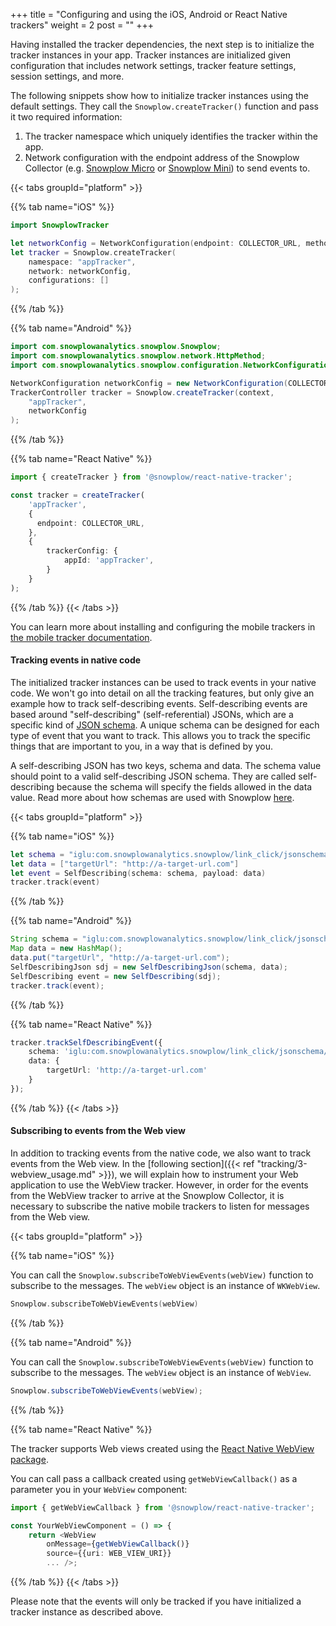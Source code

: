 +++
title = "Configuring and using the iOS, Android or React Native trackers"
weight = 2
post = ""
+++

Having installed the tracker dependencies, the next step is to initialize the tracker instances in your app.
Tracker instances are initialized given configuration that includes network settings, tracker feature settings, session settings, and more.

The following snippets show how to initialize tracker instances using the default settings.
They call the `Snowplow.createTracker()` function and pass it two required information:

1. The tracker namespace which uniquely identifies the tracker within the app.
2. Network configuration with the endpoint address of the Snowplow Collector (e.g. [Snowplow Micro](https://docs.snowplowanalytics.com/docs/understanding-your-pipeline/what-is-snowplow-micro/) or [Snowplow Mini](https://docs.snowplowanalytics.com/docs/understanding-your-pipeline/what-is-snowplow-mini/)) to send events to.

{{< tabs groupId="platform" >}}

{{% tab name="iOS" %}}

```swift
import SnowplowTracker

let networkConfig = NetworkConfiguration(endpoint: COLLECTOR_URL, method: .post)
let tracker = Snowplow.createTracker(
    namespace: "appTracker",
    network: networkConfig,
    configurations: []
);
```

{{% /tab %}}

{{% tab name="Android" %}}

```java
import com.snowplowanalytics.snowplow.Snowplow;
import com.snowplowanalytics.snowplow.network.HttpMethod;
import com.snowplowanalytics.snowplow.configuration.NetworkConfiguration;

NetworkConfiguration networkConfig = new NetworkConfiguration(COLLECTOR_URL, HttpMethod.POST);
TrackerController tracker = Snowplow.createTracker(context,
    "appTracker",
    networkConfig
);
```

{{% /tab %}}

{{% tab name="React Native" %}}

```typescript
import { createTracker } from '@snowplow/react-native-tracker';

const tracker = createTracker(
    'appTracker',
    {
      endpoint: COLLECTOR_URL,
    },
    {
        trackerConfig: {
            appId: 'appTracker',
        }
    }
);
```

{{% /tab %}}
{{< /tabs >}}

You can learn more about installing and configuring the mobile trackers in [the mobile tracker documentation](https://docs.snowplowanalytics.com/docs/collecting-data/collecting-from-own-applications/mobile-trackers/mobile-trackers-v3-0/introduction/).

#### Tracking events in native code

The initialized tracker instances can be used to track events in your native code.
We won't go into detail on all the tracking features, but only give an example how to track self-describing events.
Self-describing events are based around "self-describing" (self-referential) JSONs, which are a specific kind of [JSON schema](http://json-schema.org/).
A unique schema can be designed for each type of event that you want to track.
This allows you to track the specific things that are important to you, in a way that is defined by you.

A self-describing JSON has two keys, schema and data.
The schema value should point to a valid self-describing JSON schema.
They are called self-describing because the schema will specify the fields allowed in the data value.
Read more about how schemas are used with Snowplow [here](https://docs.snowplowanalytics.com/docs/understanding-tracking-design/understanding-schemas-and-validation/).

{{< tabs groupId="platform" >}}

{{% tab name="iOS" %}}

```swift
let schema = "iglu:com.snowplowanalytics.snowplow/link_click/jsonschema/1-0-1"
let data = ["targetUrl": "http://a-target-url.com"]
let event = SelfDescribing(schema: schema, payload: data)       
tracker.track(event)
```

{{% /tab %}}

{{% tab name="Android" %}}

```java
String schema = "iglu:com.snowplowanalytics.snowplow/link_click/jsonschema/1-0-1";
Map data = new HashMap();
data.put("targetUrl", "http://a-target-url.com");
SelfDescribingJson sdj = new SelfDescribingJson(schema, data);
SelfDescribing event = new SelfDescribing(sdj);
tracker.track(event);
```

{{% /tab %}}

{{% tab name="React Native" %}}

```typescript
tracker.trackSelfDescribingEvent({
    schema: 'iglu:com.snowplowanalytics.snowplow/link_click/jsonschema/1-0-1',
    data: {
        targetUrl: 'http://a-target-url.com'
    }
});
```

{{% /tab %}}
{{< /tabs >}}

#### Subscribing to events from the Web view

In addition to tracking events from the native code, we also want to track events from the Web view.
In the [following section]({{< ref "tracking/3-webview_usage.md" >}}), we will explain how to instrument your Web application to use the WebView tracker.
However, in order for the events from the WebView tracker to arrive at the Snowplow Collector, it is necessary to subscribe the native mobile trackers to listen for messages from the Web view.

{{< tabs groupId="platform" >}}

{{% tab name="iOS" %}}

You can call the `Snowplow.subscribeToWebViewEvents(webView)` function to subscribe to the messages.
The `webView` object is an instance of `WKWebView`.

```swift
Snowplow.subscribeToWebViewEvents(webView)
```

{{% /tab %}}

{{% tab name="Android" %}}

You can call the `Snowplow.subscribeToWebViewEvents(webView)` function to subscribe to the messages.
The `webView` object is an instance of `WebView`.

```java
Snowplow.subscribeToWebViewEvents(webView);
```

{{% /tab %}}

{{% tab name="React Native" %}}

The tracker supports Web views created using the [React Native WebView package](https://www.npmjs.com/package/react-native-webview).

You can call pass a callback created using `getWebViewCallback()` as a parameter you in your `WebView` component:

```typescript
import { getWebViewCallback } from '@snowplow/react-native-tracker';

const YourWebViewComponent = () => {
    return <WebView
        onMessage={getWebViewCallback()}
        source={{uri: WEB_VIEW_URI}}
        ... />;
```

{{% /tab %}}
{{< /tabs >}}

Please note that the events will only be tracked if you have initialized a tracker instance as described above.
